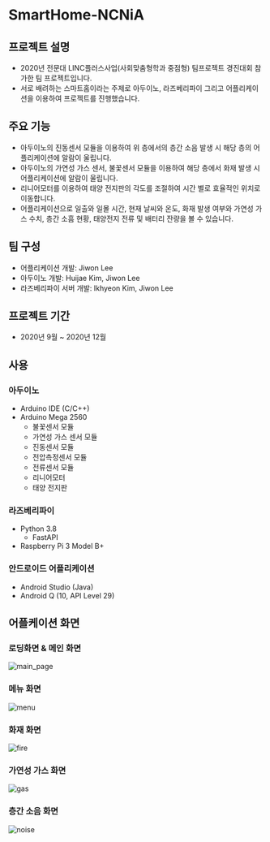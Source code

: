# SmartHome-NCNiA
## 프로젝트 설명
+ 2020년 전문대 LINC플러스사업(사회맞춤형학과 중점형) 팀프로젝트 경진대회 참가한 팀 프로젝트입니다.
+ 서로 배려하는 스마트홈이라는 주제로 아두이노, 라즈베리파이 그리고 어플리케이션을 이용하여 프로젝트를 진행했습니다.

## 주요 기능
+ 아두이노의 진동센서 모듈을 이용하여 위 층에서의 층간 소음 발생 시 해당 층의 어플리케이션에 알람이 울립니다.
+ 아두이노의 가연성 가스 센서, 불꽃센서 모듈을 이용하여 해당 층에서 화재 발생 시 어플리케이션에 알람이 울립니다.
+ 리니어모터를 이용하여 태양 전지판의 각도를 조절하여 시간 별로 효율적인 위치로 이동합니다.
+ 어플리케이션으로 일출와 일몰 시간, 현재 날씨와 온도, 화재 발생 여부와 가연성 가스 수치, 층간 소흠 현황, 태양전지 전류 및 배터리 잔량을 볼 수 있습니다.

## 팀 구성
+ 어플리케이션 개발: Jiwon Lee
+ 아두이노 개발: Huijae Kim, Jiwon Lee
+ 라즈베리파이 서버 개발: Ikhyeon Kim, Jiwon Lee

## 프로젝트 기간
+ 2020년 9월 ~ 2020년 12월

## 사용
### 아두이노
+ Arduino IDE (C/C++)
+ Arduino Mega 2560
   + 불꽃센서 모듈
   + 가연성 가스 센서 모듈
   + 진동센서 모듈
   + 전압측정센서 모듈
   + 전류센서 모듈
   + 리니어모터
   + 태양 전지판

### 라즈베리파이
+ Python 3.8
   + FastAPI 
+ Raspberry Pi 3 Model B+

### 안드로이드 어플리케이션
+ Android Studio (Java)
+ Android Q (10, API Level 29)

## 어플케이션 화면
### 로딩화면 & 메인 화면
![main_page](https://user-images.githubusercontent.com/65817334/117976790-1e877b00-b36b-11eb-8ce5-ba52895eac43.png)

### 메뉴 화면
![menu](https://user-images.githubusercontent.com/65817334/117978533-f13bcc80-b36c-11eb-8e61-c3c52fa9f5cf.png)

### 화재 화면
![fire](https://user-images.githubusercontent.com/65817334/117975991-3b6f7e80-b36a-11eb-9f8a-3eb979021de0.png)

### 가연성 가스 화면
![gas](https://user-images.githubusercontent.com/65817334/117975993-3ca0ab80-b36a-11eb-8b0d-00efbdd04dea.png)

### 층간 소음 화면
![noise](https://user-images.githubusercontent.com/65817334/117975997-3d394200-b36a-11eb-9e16-09603333375f.png)

